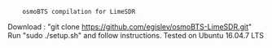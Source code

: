         osmoBTS compilation for LimeSDR

Download : "git clone https://github.com/egislev/osmoBTS-LimeSDR.git"
Run "sudo ./setup.sh" and follow instructions.
Tested on Ubuntu 16.04.7 LTS
